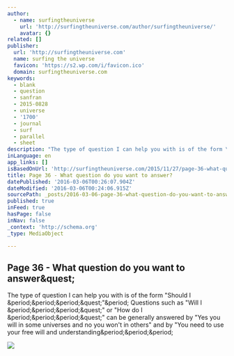 ```yaml
---
author:
  - name: surfingtheuniverse
    url: 'http://surfingtheuniverse.com/author/surfingtheuniverse/'
    avatar: {}
related: []
publisher:
  url: 'http://surfingtheuniverse.com'
  name: surfing the universe
  favicon: 'https://s2.wp.com/i/favicon.ico'
  domain: surfingtheuniverse.com
keywords:
  - blank
  - question
  - sanfran
  - 2015-0828
  - universe
  - '1700'
  - journal
  - surf
  - parallel
  - sheet
description: "The type of question I can help you with is of the form \"Should I ...?\". Questions such as \"Will I ...?\" or \"How do I ...?\" can be generally answered by \"Yes you will in some universes and no you won't in others\" and by \"You need to use your free will and understanding..."
inLanguage: en
app_links: []
isBasedOnUrl: 'http://surfingtheuniverse.com/2015/11/27/page-36-what-question-do-you-want-to-answer/'
title: Page 36 - What question do you want to answer?
datePublished: '2016-03-06T00:26:07.904Z'
dateModified: '2016-03-06T00:24:06.915Z'
sourcePath: _posts/2016-03-06-page-36-what-question-do-you-want-to-answer.md
published: true
inFeed: true
hasPage: false
inNav: false
_context: 'http://schema.org'
_type: MediaObject

---
```

<article style=""><h1>Page 36 - What question do you want to answer&amp;quest;</h1><p>The type of question I can help you with is of the form "Should I &amp;period;&amp;period;&amp;period;&amp;quest;"&amp;period; Questions such as "Will I &amp;period;&amp;period;&amp;period;&amp;quest;" or "How do I &amp;period;&amp;period;&amp;period;&amp;quest;" can be generally answered by "Yes you will in some universes and no you won't in others" and by "You need to use your free will and understanding&amp;period;&amp;period;&amp;period;</p><img src="https://s0.wp.com/i/blank.jpg" /></article>